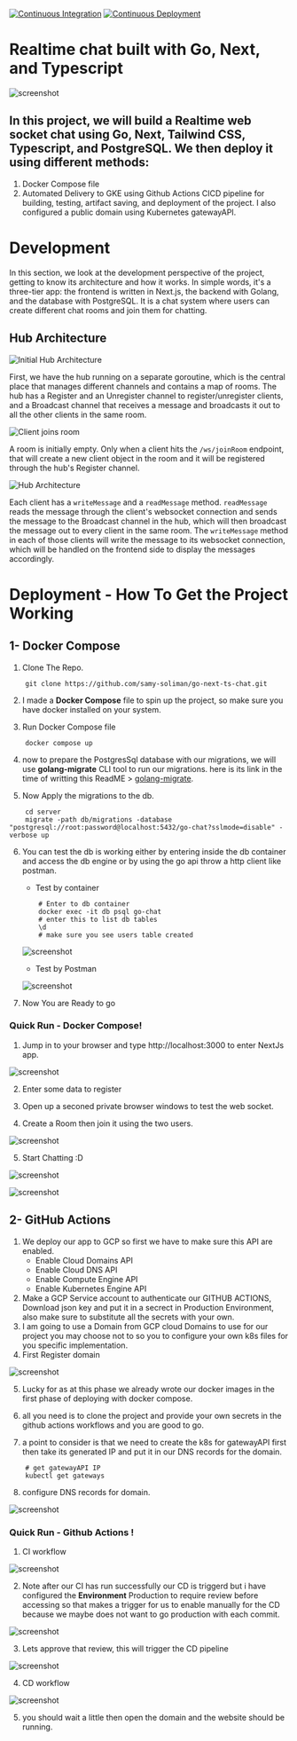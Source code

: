 [![Continuous Integration](https://github.com/samy-soliman/go-next-ts-chat/actions/workflows/CI.yml/badge.svg?branch=main&event=push)](https://github.com/samy-soliman/go-next-ts-chat/actions/workflows/CI.yml)
[![Continuous Deployment](https://github.com/samy-soliman/go-next-ts-chat/actions/workflows/CD.yml/badge.svg?branch=main&event=push)](https://github.com/samy-soliman/go-next-ts-chat/actions/workflows/CD.yml)

# Realtime chat built with Go, Next, and Typescript

![screenshot](/assets/appScreanShot2.JPG)

## In this project, we will build a Realtime web socket chat using Go, Next, Tailwind CSS, Typescript, and PostgreSQL. We then deploy it using different methods:
1. Docker Compose file
2. Automated Delivery to GKE using Github Actions CICD pipeline for building, testing, artifact saving, and deployment of the project. I also configured a public domain using Kubernetes gatewayAPI. 

# Development

In this section, we look at the development perspective of the project, getting to know its architecture and how it works. In simple words, it's a three-tier app: the frontend is written in Next.js, the backend with Golang, and the database with PostgreSQL. It is a chat system where users can create different chat rooms and join them for chatting.

## Hub Architecture

![Initial Hub Architecture](/assets/hub_initial.jpg)

First, we have the hub running on a separate goroutine, which is the central place that manages different channels and contains a map of rooms. The hub has a Register and an Unregister channel to register/unregister clients, and a Broadcast channel that receives a message and broadcasts it out to all the other clients in the same room.

![Client joins room](/assets/join_room.jpg)

A room is initially empty. Only when a client hits the `/ws/joinRoom` endpoint, that will create a new client object in the room and it will be registered through the hub's Register channel.

![Hub Architecture](/assets/hub_architecture.jpg)

Each client has a `writeMessage` and a `readMessage` method. `readMessage` reads the message through the client's websocket connection and sends the message to the Broadcast channel in the hub, which will then broadcast the message out to every client in the same room. The `writeMessage` method in each of those clients will write the message to its websocket connection, which will be handled on the frontend side to display the messages accordingly.

# Deployment - How To Get the Project Working

## 1- Docker Compose
1. Clone The Repo.

```Shell
    git clone https://github.com/samy-soliman/go-next-ts-chat.git
```

2. I made a **Docker Compose** file to spin up the project, so make sure you have docker installed on your system.

3. Run Docker Compose file

```Shell
    docker compose up
```

4. now to prepare the PostgresSql database with our migrations, we will use **golang-migrate** CLI tool to run our migrations. here is its link in the time of writting this ReadME > [golang-migrate](https://github.com/golang-migrate/migrate).

5. Now Apply the migrations to the db.

```Shell
    cd server
    migrate -path db/migrations -database "postgresql://root:password@localhost:5432/go-chat?sslmode=disable" -verbose up
```

6. You can test the db is working either by entering inside the db container and access the db engine or by using the go api throw a http client like postman.
    - Test by container

    ```Shell
        # Enter to db container
        docker exec -it db psql go-chat
        # enter this to list db tables
        \d
        # make sure you see users table created
    ```

    ![screenshot](/assets/appScreanShot3.JPG)

    - Test by Postman

    ![screenshot](/assets/appScreanShot4.JPG)

7. Now You are Ready to go 

### Quick Run - Docker Compose!
1. Jump in to your browser and type http://localhost:3000 to enter NextJs app.

![screenshot](/assets/appScreanShot5.JPG)

2. Enter some data to register

3. Open up a seconed private browser windows to test the web socket.

4. Create a Room then join it using the two users.

![screenshot](/assets/appScreanShot6.JPG)

5. Start Chatting :D

![screenshot](/assets/appScreanShot2.JPG)

![screenshot](/assets/appScreanShot1.JPG)
</br>
## 2- GitHub Actions
1. We deploy our app to GCP so first we have to make sure this API are enabled.
    - Enable Cloud Domains API
    - Enable Cloud DNS API
    - Enable Compute Engine API
    - Enable Kubernetes Engine API
2. Make a GCP Service account to authenticate our GITHUB ACTIONS, Download json key and put it in a secrect in Production Environment, also make sure to substitute all the secrets with your own.
3. I am going to use a Domain from GCP cloud Domains to use for our project you may choose not to so you to configure your own k8s files for you specific implementation.
4. First Register domain

![screenshot](/assets/CloudDomains.JPG)

5. Lucky for as at this phase we already wrote our docker images in the first phase of deploying with docker compose.

6. all you need is to clone the project and provide your own secrets in the github actions workflows and you are good to go.

7. a point to consider is that we need to create the k8s for gatewayAPI first then take its generated IP and put it in our DNS records for the domain.

```Shell
    # get gatewayAPI IP
    kubectl get gateways
```

8. configure DNS records for domain.

![screenshot](/assets/CloudDNS.JPG)

### Quick Run - Github Actions !
1. CI workflow

![screenshot](/assets/CI.JPG)

2. Note after our CI has run successfully our CD is triggerd but i have configured the **Environment** Production to require review before accessing so that makes a trigger for us to enable manually for the CD because we maybe does not want to go production with each commit.

![screenshot](/assets/ProductionReview.JPG)

3. Lets approve that review, this will trigger the CD pipeline

![screenshot](/assets/ProductionReview2.JPG)

4. CD workflow

![screenshot](/assets/CD.JPG)

5. you should wait a little then open the domain and the website should be running.